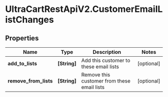 # UltraCartRestApiV2.CustomerEmailListChanges

## Properties
Name | Type | Description | Notes
------------ | ------------- | ------------- | -------------
**add_to_lists** | **[String]** | Add this customer to these email lists | [optional] 
**remove_from_lists** | **[String]** | Remove this customer from these email lists | [optional] 


